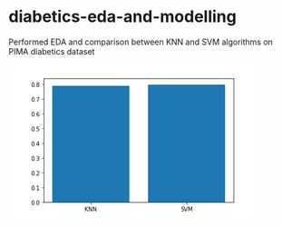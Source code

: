 # diabetics-eda-and-modelling

Performed EDA and comparison between KNN and SVM algorithms on PIMA diabetics dataset

![alt text](https://github.com/uv0037/diabetics-eda-and-modelling/blob/main/diab_barplot.PNG)
